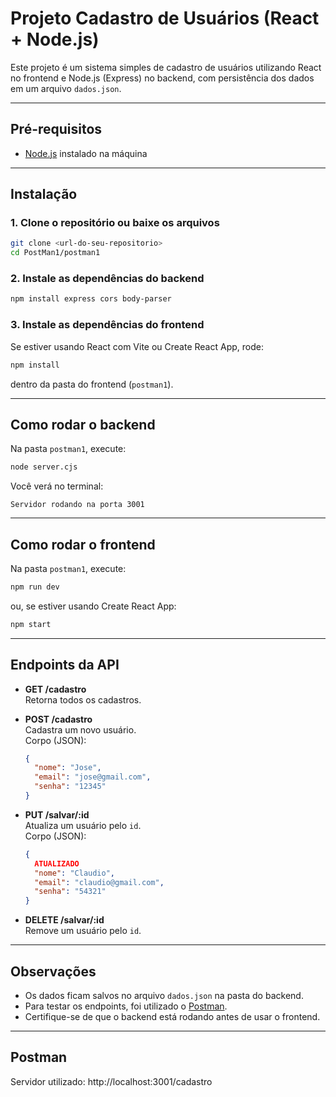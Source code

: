 # Projeto Cadastro de Usuários (React + Node.js)

Este projeto é um sistema simples de cadastro de usuários utilizando React no frontend e Node.js (Express) no backend, com persistência dos dados em um arquivo `dados.json`.

---

## Pré-requisitos

- [Node.js](https://nodejs.org/) instalado na máquina

---

## Instalação

### 1. Clone o repositório ou baixe os arquivos

```bash
git clone <url-do-seu-repositorio>
cd PostMan1/postman1
```

### 2. Instale as dependências do backend

```bash
npm install express cors body-parser
```

### 3. Instale as dependências do frontend

Se estiver usando React com Vite ou Create React App, rode:

```bash
npm install
```

dentro da pasta do frontend (`postman1`).

---

## Como rodar o backend

Na pasta `postman1`, execute:

```bash
node server.cjs
```

Você verá no terminal:
```
Servidor rodando na porta 3001
```

---

## Como rodar o frontend

Na pasta `postman1`, execute:

```bash
npm run dev
```
ou, se estiver usando Create React App:
```bash
npm start
```

---

## Endpoints da API

- **GET /cadastro**  
  Retorna todos os cadastros.

- **POST /cadastro**  
  Cadastra um novo usuário.  
  Corpo (JSON):
  ```json
  {
    "nome": "Jose",
    "email": "jose@gmail.com",
    "senha": "12345"
  }
  ```

- **PUT /salvar/:id**  
  Atualiza um usuário pelo `id`.  
  Corpo (JSON):
  ```json
  {
    ATUALIZADO
    "nome": "Claudio",
    "email": "claudio@gmail.com",
    "senha": "54321"
  }

- **DELETE /salvar/:id**  
  Remove um usuário pelo `id`.

---

## Observações

- Os dados ficam salvos no arquivo `dados.json` na pasta do backend.
- Para testar os endpoints, foi utilizado o [Postman](https://www.postman.com/).
- Certifique-se de que o backend está rodando antes de usar o frontend.

---

## Postman

Servidor utilizado: http://localhost:3001/cadastro
